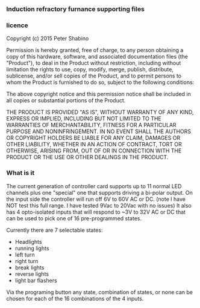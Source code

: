 ### Induction refractory furnance supporting files

### licence 
Copyright (c) 2015 Peter Shabino

Permission is hereby granted, free of charge, to any person obtaining a copy of this hardware, software, and associated documentation files
(the "Product"), to deal in the Product without restriction, including without limitation the rights to use, copy, modify, merge, publish,
distribute, sublicense, and/or sell copies of the Product, and to permit persons to whom the Product is furnished to do so, subject to the
following conditions:

The above copyright notice and this permission notice shall be included in all copies or substantial portions of the Product.

THE PRODUCT IS PROVIDED "AS IS", WITHOUT WARRANTY OF ANY KIND, EXPRESS OR IMPLIED, INCLUDING BUT NOT LIMITED TO THE WARRANTIES OF
MERCHANTABILITY, FITNESS FOR A PARTICULAR PURPOSE AND NONINFRINGEMENT. IN NO EVENT SHALL THE AUTHORS OR COPYRIGHT HOLDERS BE LIABLE
FOR ANY CLAIM, DAMAGES OR OTHER LIABILITY, WHETHER IN AN ACTION OF CONTRACT, TORT OR OTHERWISE, ARISING FROM, OUT OF OR IN CONNECTION
WITH THE PRODUCT OR THE USE OR OTHER DEALINGS IN THE PRODUCT.


### What is it
The current generation of controller card supports up to 11 normal LED channels plus one "special"  one that supports driving a bi-polar output. On the input side the controller will run off 6V to 60V AC or DC. (note I have NOT test this full range. I have tested 9Vac to 20Vac with no issues) It also has 4 opto-isolated inputs that will respond to ~3V to 32V AC or DC that can be used to pick one of 16 pre-programmed states. 

Currently there are 7 selectable states:
* Headlights
* running lights
* left turn
* right turn
* break lights
* reverse lights
* light bar flashers 

Via the programing button any state, combination of states, or none can be chosen for each of the 16 combinations of the 4 inputs. 